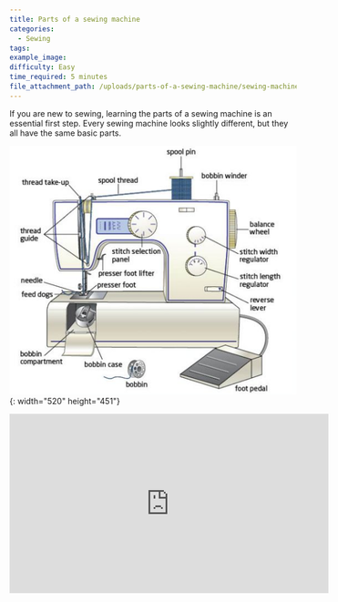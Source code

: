 ```yaml
---
title: Parts of a sewing machine
categories:
  - Sewing
tags:
example_image:
difficulty: Easy
time_required: 5 minutes
file_attachment_path: /uploads/parts-of-a-sewing-machine/sewing-machine-notes.svg
---
```


If you are new to sewing, learning the parts of a sewing machine is an essential first step. Every sewing machine looks slightly different, but they all have the same basic parts.

![](/uploads/parts-of-a-sewing-machine/sewing-machine-parts.jpg){: width="520" height="451"}

<div class="cms-embed" data-cms-embed="PGlmcmFtZSB3aWR0aD0iNTYwIiBoZWlnaHQ9IjMxNSIgc3JjPSJodHRwczovL3d3dy55b3V0dWJlLmNvbS9lbWJlZC9NQzluWVdZOUY2USIgZnJhbWVib3JkZXI9IjAiIGFsbG93PSJhY2NlbGVyb21ldGVyOyBhdXRvcGxheTsgZW5jcnlwdGVkLW1lZGlhOyBneXJvc2NvcGU7IHBpY3R1cmUtaW4tcGljdHVyZSIgYWxsb3dmdWxsc2NyZWVuPjwvaWZyYW1lPg=="><iframe width="560" height="315" src="https://www.youtube.com/embed/MC9nYWY9F6Q" frameborder="0" allow="accelerometer; autoplay; encrypted-media; gyroscope; picture-in-picture" allowfullscreen=""></iframe></div>
